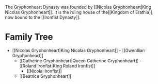 The Gryphonheart Dynasty was founded by [[Nicolas Gryphonheart|King Nicolas Gryphonheart]]. It is the ruling house of the[[Kingdom of Erathia]], now bound to the [[Ironfist Dynasty]].
# Family Tree
* [[Nicolas Gryphonheart|King Nicolas Gryphonheart]] - [[Gwenllian Gryphonheart]]
	* [[Catherine Gryphonheart|Queen Catherine Gryphonheart]] - [[Roland Ironfist|King Roland Ironfist]]
		* [[Nicolai Ironfist]]
	* [[Beatrice Gryphonheart]]
